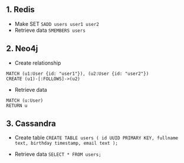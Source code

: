 ## 1. Redis
- Make SET
`SADD users user1 user2`
- Retrieve data
`SMEMBERS users`

## 2. Neo4j
- Create relationship
```
MATCH (u1:User {id: "user1"}), (u2:User {id: "user2"})
CREATE (u1)-[:FOLLOWS]->(u2)
```

- Retrieve data
```
MATCH (u:User)
RETURN u
```

## 3. Cassandra
- Create table
`CREATE TABLE users ( id UUID PRIMARY KEY, fullname text, birthday timestamp, email text );`

- Retrieve data
`SELECT * FROM users;`